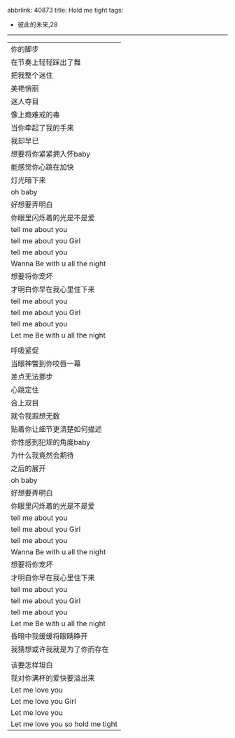 abbrlink: 40873
title: Hold me tight
tags:
  - 彼此的未来,28
---
|      |
|--|
|你的脚步|
|在节奏上轻轻踩出了舞|
|把我整个迷住|
|美艳俏丽|
|迷人夺目|
|像上瘾难戒的毒|
|当你牵起了我的手来|
|我却早已|
|想要将你紧紧拥入怀baby|
|能感觉你心跳在加快|
|灯光暗下来|
|oh baby|
|好想要弄明白|
|你眼里闪烁着的光是不是爱|
|tell me about you|
|tell me about you Girl|
|tell me about you|
|Wanna Be with u all the night|
|想要将你宠坏|
|才明白你早在我心里住下来|
|tell me about you|
|tell me about you Girl|
|tell me about you|
|Let me Be with u all the night|
|      |
|呼吸紧促|
|当眼神瞥到你咬唇一幕|
|差点无法挪步|
|心跳定住|
|合上双目|
|就令我遐想无数|
|贴着你让细节更清楚如何描述|
|你性感到犯规的角度baby|
|为什么我竟然会期待|
|之后的展开|
|oh baby|
|好想要弄明白|
|你眼里闪烁着的光是不是爱|
|tell me about you|
|tell me about you Girl|
|tell me about you|
|Wanna Be with u all the night|
|想要将你宠坏|
|才明白你早在我心里住下来|
|tell me about you|
|tell me about you Girl|
|tell me about you|
|Let me Be with u all the night|
|昏暗中我缓缓将眼睛睁开|
|我猜想或许我就是为了你而存在|
|      |
|该要怎样坦白|
|我对你满杯的爱快要溢出来|
|Let me love you|
|Let me love you Girl|
|Let me love you|
|Let me love you so hold me tight|